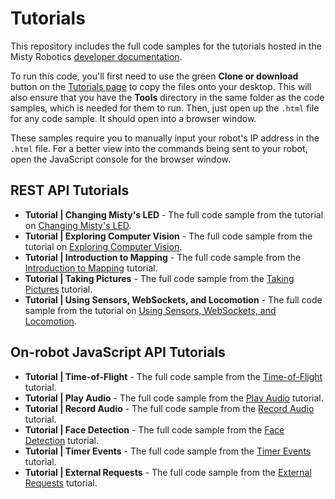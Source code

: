 # Tutorials
This repository includes the full code samples for the tutorials hosted in the Misty Robotics [developer documentation](https://docs.mistyrobotics.com). 

To run this code, you'll first need to use the green __Clone or download__ button on the [Tutorials page](https://github.com/MistyCommunity/Tutorials) to copy the files onto your desktop. This will also ensure that you have the **Tools** directory in the same folder as the code samples, which is needed for them to run. Then, just open up the `.html` file for any code sample. It should open into a browser window. 

These samples require you to manually input your robot's IP address in the `.html` file. For a better view into the commands being sent to your robot, open the JavaScript console for the browser window.

## REST API Tutorials

* __Tutorial | Changing Misty's LED__ - The full code sample from the tutorial on [Changing Misty's LED](https://docs.mistyrobotics.com/docs/skills/remote-command-tutorials/#changing-misty-s-led).
* __Tutorial | Exploring Computer Vision__ - The full code sample from the tutorial on [Exploring Computer Vision](https://docs.mistyrobotics.com/docs/skills/remote-command-tutorials/#exploring-computer-vision). 
* __Tutorial | Introduction to Mapping__ - The full code sample from the [Introduction to Mapping](https://docs.mistyrobotics.com/docs/skills/remote-command-tutorials/#introduction-to-mapping) tutorial.
* __Tutorial | Taking Pictures__ - The full code sample from the [Taking Pictures](https://docs.mistyrobotics.com/docs/skills/remote-command-tutorials/#taking-pictures) tutorial.
* __Tutorial | Using Sensors, WebSockets, and Locomotion__ - The full code sample from the tutorial on [Using Sensors, WebSockets, and Locomotion](https://docs.mistyrobotics.com/docs/skills/remote-command-tutorials/#using-sensors-websockets-and-locomotion).

## On-robot JavaScript API Tutorials

* __Tutorial | Time-of-Flight__ - The full code sample from the [Time-of-Flight](https://docs.mistyrobotics.com/docs/skills/local-skill-tutorials/#time-of-flight) tutorial.
* __Tutorial | Play Audio__ - The full code sample from the [Play Audio](https://docs.mistyrobotics.com/docs/skills/local-skill-tutorials/#play-audio) tutorial.
* __Tutorial | Record Audio__ - The full code sample from the [Record Audio](https://docs.mistyrobotics.com/docs/skills/local-skill-tutorials/#record-audio) tutorial.
* __Tutorial | Face Detection__ - The full code sample from the [Face Detection](https://docs.mistyrobotics.com/docs/skills/local-skill-tutorials/#face-detection) tutorial.
* __Tutorial | Timer Events__ - The full code sample from the [Timer Events](https://docs.mistyrobotics.com/docs/skills/local-skill-tutorials/#timer-events) tutorial.
* __Tutorial | External Requests__ - The full code sample from the [External Requests](https://docs.mistyrobotics.com/docs/skills/local-skill-tutorials/#external-requests) tutorial.